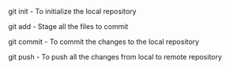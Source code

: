 git init - To initialize the local repository

git add - Stage all the files to commit

git commit - To commit the changes to the local repository

git push - To push all the changes from local to remote repository
